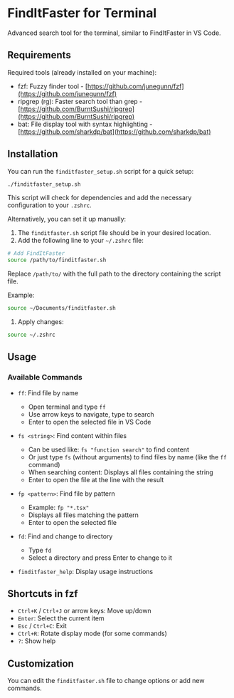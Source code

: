 # FindItFaster for Terminal

Advanced search tool for the terminal, similar to FindItFaster in VS Code.

## Requirements

Required tools (already installed on your machine):

- fzf: Fuzzy finder tool - [https://github.com/junegunn/fzf](https://github.com/junegunn/fzf)
- ripgrep (rg): Faster search tool than grep - [https://github.com/BurntSushi/ripgrep](https://github.com/BurntSushi/ripgrep)
- bat: File display tool with syntax highlighting - [https://github.com/sharkdp/bat](https://github.com/sharkdp/bat)

## Installation

You can run the `finditfaster_setup.sh` script for a quick setup:

```bash
./finditfaster_setup.sh
```

This script will check for dependencies and add the necessary configuration to your `.zshrc`.

Alternatively, you can set it up manually:

1. The `finditfaster.sh` script file should be in your desired location.
2. Add the following line to your `~/.zshrc` file:

```bash
# Add FindItFaster
source /path/to/finditfaster.sh
```

Replace `/path/to/` with the full path to the directory containing the script file.

Example:

```bash
source ~/Documents/finditfaster.sh
```

1. Apply changes:

```bash
source ~/.zshrc
```

## Usage

### Available Commands

- `ff`: Find file by name
  - Open terminal and type `ff`
  - Use arrow keys to navigate, type to search
  - Enter to open the selected file in VS Code

- `fs <string>`: Find content within files
  - Can be used like: `fs "function search"` to find content
  - Or just type `fs` (without arguments) to find files by name (like the `ff` command)
  - When searching content: Displays all files containing the string
  - Enter to open the file at the line with the result

- `fp <pattern>`: Find file by pattern
  - Example: `fp "*.tsx"`
  - Displays all files matching the pattern
  - Enter to open the selected file

- `fd`: Find and change to directory
  - Type `fd`
  - Select a directory and press Enter to change to it

- `finditfaster_help`: Display usage instructions

## Shortcuts in fzf

- `Ctrl+K` / `Ctrl+J` or arrow keys: Move up/down
- `Enter`: Select the current item
- `Esc` / `Ctrl+C`: Exit
- `Ctrl+R`: Rotate display mode (for some commands)
- `?`: Show help

## Customization

You can edit the `finditfaster.sh` file to change options or add new commands.
